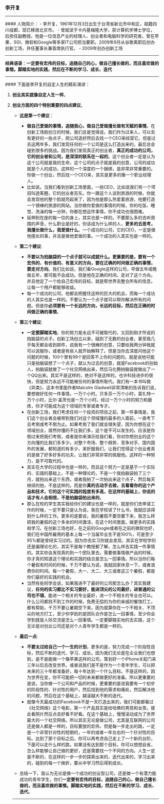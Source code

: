 ### 李开复
<hr/>
#### 人物简介：
- 李开复，1961年12月3日出生于台湾省新北市中和区，祖籍四川成都，现已移居北京市。
- 曾就读于卡内基梅隆大学，获计算机学博士学位，后担任副教授。他是一位信息产业的经理人、创业者和电脑科学的研究者。曾在苹果、SGI、微软和Google等多家IT公司担当要职。2009年9月从谷歌离职后创办创新工场，并任董事长兼首席执行官。
- 2009年创办创新工场
<hr/>

**经典语录**：**一定要有宏伟的目标，追随自己的心，做自己擅长做的，而且喜欢做的事情。脚踏实地的实践，然后在不断的学习、成长、迭代**
<hr/>
#### 下面是李开复的自定人生的精彩演讲：

1. **创业其实就像自定人生一样**。

2. **创业方面的四个特别重要的四点建议**。
    - **这是第一个建议**：
      - **做自己爱做的事情，追随我心，做自己爱做擅长做有天赋的事情**。在创新工场刚创立的时候，我们总是觉得说，我们作为过来人，可以去有更好的一些点子，把公司造好然后去找一个CEO来经营它。但是过去这两年多，我们发现任何的一个公司是这么打造出来的，最后总会碰到很多的挑战。因为我们发现真正的创业者，**真正的成功的公司，它的创业者和公司，是深深的联系在一起的**。这个创业者一定是认为这个公司就是我的生命，这个公司的点子就是我的创意，公司的成功就是个人的成功，这样的一个深度的一个捆绑，是非常非常重要的。你做一个创业，然后找一个CEO来，其实是更多的像一个职业经理人。
      - 比如说，当我们看到创新工场里面，一些CEO，比如说我们有一个项目叫途客圈，它的创业者苏东。你一跟这个人谈到旅游的时候，你就会发现他的整个脸就亮起来了，因为他是那么热爱着旅游，他要打造一个很棒的旅游的网站。当你做你爱做的事情的时候，你的吃饭、睡觉、洗澡的每一分钟，你都在想这件事情，你不成功也很困难。
      - 延伸到在座的每一位的身上，其实也是一样的。不要那么多的去听周围的声音，什么职业是好的，你该成为什么样的人，**更多的去思考，我擅长做什么，我爱做什么**。一个成功的公司，它的CEO，一定是做他擅长的事，并且是做他爱做的事。一个成功的人其实也是一样的。

    - **第二个建议**:
      - **不要以为拍脑袋的一个点子就可以成就什么。更重要的是，要有一个宏伟的、有价值的、有意义的方向，要在正确的时间做正确的事情，要走对方向**。我们比如说，我们看Google这样的公司，早做五年或晚做五年，都可能不会成功。但是他在正确的时间，走对了这个方向，并且他定了一个给自己宏伟的目标，就是帮世界去整合所有的信息，让每一个用户都能够收益。
      - 每一个成功的公司，他都会把握住这样的巨大的机会，而每一个成功的人其实也是一样的。不要认为一个点子就可以帮你解决所有的问题。但是你**必须要有一个长远的方向，长远的目标，然后在正确的时间做正确的事情**。
    - **第三个建议**:
      - **一定要脚踏实地**。你的努力是永远不可被取代的，又回到刚才所说的拍脑袋的点子。创新工场创立以来，碰到了无数的创业者，甚至我几乎每天都会收到邮件，说我有一个很棒的创意，只要给我两分钟我就可以说服你，或者是有些人就开始解释了。但是当你去深度问他这个问题的时候，100个里有99个是回答不上你的问题的。就是说他可能只是拍脑袋想了一个点子，就认为过去的创意，就是Facebook的创始人，拍脑袋就做了一个社交网络出来，然后马化腾拍脑袋就做出了一个QQ出来。其实不是这样的，绝对不是这样的。也许科技进步的很快，但是努力永远不可能被任何的事情所取代。我们有一本书叫做《异类》，这本书里面作者Malcolm Gladwell非常清晰的告诉我们说，要想做好任何一件事情，一万个小时。贝多芬一万个小时，莫扎特一万个小时，比尔·盖茨也是一万个小时。经过一万个小时的努力和磨炼，你才可能成为这个领域的专家或者专才。
      - 在创新工场，我们考虑任何一个投资的项目之前，第一件事情是，我们这个创业者会被带到我们对这个领域懂的最多的人面前，一直考下去考倒或考不倒为止。如果考倒了我们就会很失望，因为你想在这个领域创业，居然你懂的不比我们多，这个是不可以发生的。应该是你倒过来把我们考倒，或者是你来演示给我们看，你对你想创业的这个方向懂的比我们多多少。对整个市场、整个趋势、竞争对手、国内国外的发展，都知道的有多少，来折服我们，让我们觉得这个创业者真的是做了好多好多的功夫，让我们非常非常的佩服他。这样的一种努力，是不可取代的。
      - 其实在大学的过程中也是一样的，而且这个努力一定是基于一个实际的、实践的基础上，不是一种理论的，不是一个我拍脑袋拍了三个月，就拍出来这个东西，或者我拍了一次拍出来这个点子，然后每天继续的拍，不是这样的。而是你**真的去动手去做，去看看你的这个产品和技术，它的这个可实践的程度有多高，在这样的基础上，你说的话才有人会相信，不是拍脑袋拍出来的**。
      - 那么在校的学生其实我给你们的建议也是一样的，就是你们去申请工作的时候，一定不要只是认为说，我在学校读了什么书，我就应该得到什么样的工作。更多的是要说，我的暑假不要空置下来，我怎么样把我的暑假的这个多余的时间激活，在这个时间里面，做更多的实践和学习。在创新工场也好，在之前的Google或者在之前的微软也好，我们在中国所雇用的基本上每一个当届毕业生不是100%，可是至少95%都是曾经实习过的。因为你去实习你就会发现，其实在学校学的还是偏理论化的，其实不是每个教授都了解，怎么样去实践一件事情的。其实你会发现真的到一个团队里去，需要做事情做产品的时候，你才真的知道这个理论和实践的结合是怎么一回事情。所以当你们每个暑假有时间的时候，千万不要认为说，我就回家休息一下，或者浪费你的时间。每一个暑假，大一、大二、大三或者这三个暑假，都是你们最好的实践的机会。
      - 当然有些同学会说，如果我进不了最好的公司那怎么办？其实我建议，**任何的实习都比不实习要好，能进顶尖的公司最好，进普通的公司也不错**。能进一个相关的专业最好，进一个不相关的专业也可以。什么公司都找不到工作的时候，免费无偿的为你的亲戚的餐馆打工，都有帮助，千万不要让暑期空下来。因为就算你在一个不相关、不顶尖的地方打工，至少你学到的是团队合作是怎么一回事情，至少你会学到就是人际交流是怎么一回事情。一定要脚踏实地的去实践，这个无论是对创业公司还是对个人青年学生都是一样的。
    - **最后一点**:
      - **不要太过给自己一个一生的计划**，更多的是，努力完成一个阶段性目标，然后不断的迭代、学习、成长。因为我们无论是在企业我们也想到，是不是能做一个像苹果这样的公司，策划好一个iPhone关起门来三年以后去改变世界。或者说我们是不是作为一个青年学生，可以把未来的三十年都准备好，每十年达到一个什么目标。不是这样的，因为世界在变，你不可能把一切的未来都做更好的准备。所以更重要的是说，当你做一个公司和产品的时候，更重要的是说我要有一个初步的阶段性的、针对性的用户，然后找到他的需求和痛处，然后解决他的问题，然后在这个基础上，越滚越大不断的迭代。
      - 就像今天最成功的Facebook不是一天打造出来的，我们可能都看过《社交网络》这个电影，第一个产品其实是给哈佛的男孩和女孩，彼此看照片然后点击好看不好看。在这个基础上，慢慢滚动成为了世界最大的一个社交网络。所以其实无论是做公司，尤其是互联网的公司还是做人都是一样的，目标要放的宏伟，但是每一步走出的路，一定是一个非常针对性的短期的，一年的或者一年左右的一个针对性的目标。达到了那个目标之后，你可以再考虑自己走上了一个新的台阶，下面可以走什么样的路，如果没有达到那个目标，你可以想想自省，怎么样能够让自己做的更好，还是需要找一个不同的方向。人生一定是不断的，在这样的一步一步的探索出来的，迭代出来的，学习出来的，碰到的每一个挫折，要从中学习然后得到成长。
    - 总结一下，我认为无论是做一个成功的创业型公司，还是做一个有潜力能成功的青年学生，你们**一定要有宏伟的目标，追随自己的心，做自己擅长做的，而且喜欢做的事情。脚踏实地的实践，然后在不断的学习、成长、迭代**。
    <hr/>